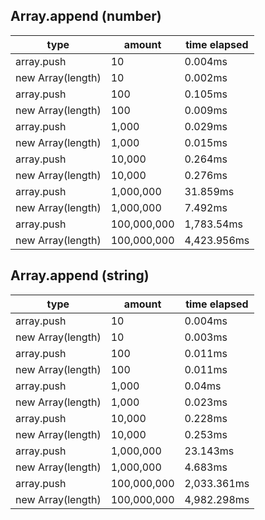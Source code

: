 ## Array.append (number)

|type|amount|time elapsed|
|-|-|-|
array.push|10|0.004ms
new Array(length)|10|0.002ms
array.push|100|0.105ms
new Array(length)|100|0.009ms
array.push|1,000|0.029ms
new Array(length)|1,000|0.015ms
array.push|10,000|0.264ms
new Array(length)|10,000|0.276ms
array.push|1,000,000|31.859ms
new Array(length)|1,000,000|7.492ms
array.push|100,000,000|1,783.54ms
new Array(length)|100,000,000|4,423.956ms
## Array.append (string)

|type|amount|time elapsed|
|-|-|-|
array.push|10|0.004ms
new Array(length)|10|0.003ms
array.push|100|0.011ms
new Array(length)|100|0.011ms
array.push|1,000|0.04ms
new Array(length)|1,000|0.023ms
array.push|10,000|0.228ms
new Array(length)|10,000|0.253ms
array.push|1,000,000|23.143ms
new Array(length)|1,000,000|4.683ms
array.push|100,000,000|2,033.361ms
new Array(length)|100,000,000|4,982.298ms
